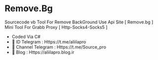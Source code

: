# Remove.Bg
Sourcecode vb Tool For Remove BackGround Use Api Site [ Remove.bg ]
Mini Tool For Grabb Proxy [ Http-Socks4-Socks5 ]
- Coded Via C#
- 🔱 ID Telegram : Https://t.me/aliilapro
- 🔱 Channel Telegram : Https://t.me/Source_pro
- 🔱 Blog : Https://aliilapro.blog.ir
